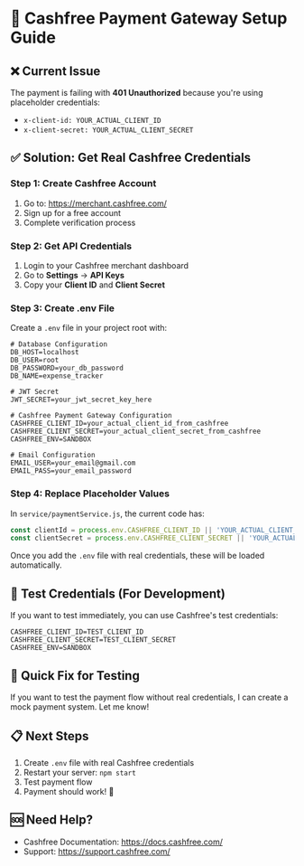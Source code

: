 # 🚀 Cashfree Payment Gateway Setup Guide

## ❌ Current Issue
The payment is failing with **401 Unauthorized** because you're using placeholder credentials:
- `x-client-id: YOUR_ACTUAL_CLIENT_ID`
- `x-client-secret: YOUR_ACTUAL_CLIENT_SECRET`

## ✅ Solution: Get Real Cashfree Credentials

### Step 1: Create Cashfree Account
1. Go to: https://merchant.cashfree.com/
2. Sign up for a free account
3. Complete verification process

### Step 2: Get API Credentials
1. Login to your Cashfree merchant dashboard
2. Go to **Settings** → **API Keys**
3. Copy your **Client ID** and **Client Secret**

### Step 3: Create .env File
Create a `.env` file in your project root with:

```env
# Database Configuration
DB_HOST=localhost
DB_USER=root
DB_PASSWORD=your_db_password
DB_NAME=expense_tracker

# JWT Secret
JWT_SECRET=your_jwt_secret_key_here

# Cashfree Payment Gateway Configuration
CASHFREE_CLIENT_ID=your_actual_client_id_from_cashfree
CASHFREE_CLIENT_SECRET=your_actual_client_secret_from_cashfree
CASHFREE_ENV=SANDBOX

# Email Configuration
EMAIL_USER=your_email@gmail.com
EMAIL_PASS=your_email_password
```

### Step 4: Replace Placeholder Values
In `service/paymentService.js`, the current code has:
```javascript
const clientId = process.env.CASHFREE_CLIENT_ID || 'YOUR_ACTUAL_CLIENT_ID';
const clientSecret = process.env.CASHFREE_CLIENT_SECRET || 'YOUR_ACTUAL_CLIENT_SECRET';
```

Once you add the `.env` file with real credentials, these will be loaded automatically.

## 🧪 Test Credentials (For Development)
If you want to test immediately, you can use Cashfree's test credentials:

```env
CASHFREE_CLIENT_ID=TEST_CLIENT_ID
CASHFREE_CLIENT_SECRET=TEST_CLIENT_SECRET
CASHFREE_ENV=SANDBOX
```

## 🔧 Quick Fix for Testing
If you want to test the payment flow without real credentials, I can create a mock payment system. Let me know!

## 📋 Next Steps
1. Create `.env` file with real Cashfree credentials
2. Restart your server: `npm start`
3. Test payment flow
4. Payment should work! 🎉

## 🆘 Need Help?
- Cashfree Documentation: https://docs.cashfree.com/
- Support: https://support.cashfree.com/
